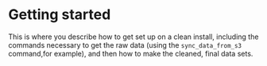 Getting started
===============

This is where you describe how to get set up on a clean install, including the
commands necessary to get the raw data (using the `sync_data_from_s3` command,for example), and then how to make the cleaned, final data sets.
